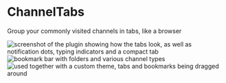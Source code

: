 # ChannelTabs

Group your commonly visited channels in tabs, like a browser

![screenshot of the plugin showing how the tabs look, as well as notification dots, typing indicators and a compact tab](https://cdn.nest.rip/uploads/d4435b4b-dbe4-4378-b984-923fba99b79f.png)
![bookmark bar with folders and various channel types](https://cdn.nest.rip/uploads/b2a1b5be-463a-4961-a654-3fb1c8803164.png)
![used together with a custom theme, tabs and bookmarks being dragged around](https://cdn.nest.rip/uploads/09d5af8b-5049-45d1-806c-1a5f702a4647.gif)
